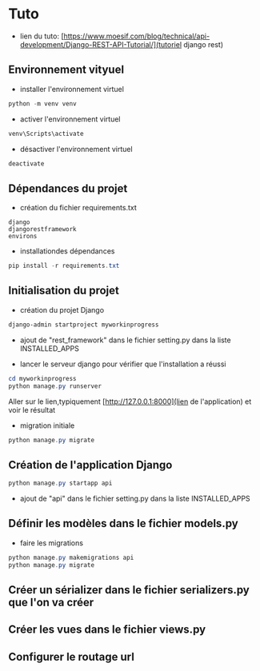 # Tuto

- lien du tuto: [https://www.moesif.com/blog/technical/api-development/Django-REST-API-Tutorial/](tutoriel django rest)

## Environnement vityuel

- installer l'environnement virtuel

```powershell
python -m venv venv
```

- activer l'environnement virtuel

```powershell
venv\Scripts\activate
```

- désactiver l'environnement virtuel

```powershell
deactivate
```

## Dépendances du projet

- création du fichier requirements.txt

```text
django
djangorestframework
environs
```

- installationdes dépendances

```powershell
pip install -r requirements.txt
```

## Initialisation du projet

- création du projet Django

```powershell
django-admin startproject myworkinprogress
```

- ajout de "rest_framework" dans le fichier setting.py dans la liste INSTALLED_APPS

- lancer le serveur django pour vérifier que l'installation a réussi

```powershell
cd myworkinprogress
python manage.py runserver
```

Aller sur le lien,typiquement [http://127.0.0.1:8000](lien de l'application) et voir le résultat

- migration initiale

```powershell
python manage.py migrate
```

## Création de l'application Django

```powershell
python manage.py startapp api
```

- ajout de "api" dans le fichier setting.py dans la liste INSTALLED_APPS

## Définir les modèles dans le fichier models.py

- faire les migrations

```powershell
python manage.py makemigrations api
python manage.py migrate
```

## Créer un sérializer dans le fichier serializers.py que l'on va créer

## Créer les vues dans le fichier views.py

## Configurer le routage url
